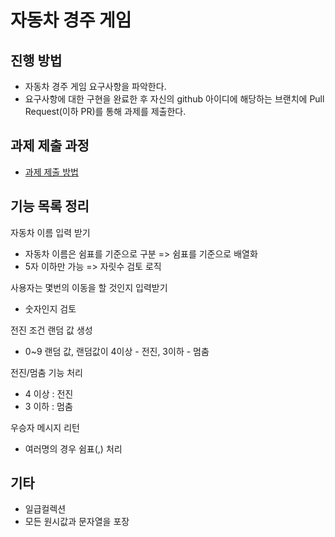 # 자동차 경주 게임
## 진행 방법
* 자동차 경주 게임 요구사항을 파악한다.
* 요구사항에 대한 구현을 완료한 후 자신의 github 아이디에 해당하는 브랜치에 Pull Request(이하 PR)를 통해 과제를 제출한다.

## 과제 제출 과정
* [과제 제출 방법](https://github.com/next-step/nextstep-docs/tree/master/precourse)


## 기능 목록 정리

자동차 이름 입력 받기
 - 자동차 이름은 쉼표를 기준으로 구분 => 쉼표를 기준으로 배열화
 - 5자 이하만 가능 => 자릿수 검토 로직

사용자는 몇번의 이동을 할 것인지 입력받기
 - 숫자인지 검토

전진 조건 랜덤 값 생성
 - 0~9 랜덤 값, 랜덤값이 4이상 - 전진, 3이하 - 멈춤

전진/멈춤 기능 처리
 - 4 이상 : 전진
 - 3 이하 : 멈춤

우승자 메시지 리턴
 - 여러명의 경우 쉼표(,) 처리



## 기타
 - 일급컬렉션
 - 모든 원시값과 문자열을 포장


